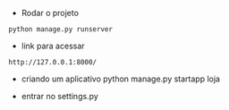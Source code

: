 * Rodar o projeto
```
python manage.py runserver
```

* link para acessar
```
http://127.0.0.1:8000/
```

* criando um aplicativo
python manage.py startapp loja

* entrar no settings.py